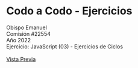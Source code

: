 # Codo a Codo - Ejercicios
Obispo Emanuel
<br>
Comisión #22554
<br>
Año 2022
<br>
Ejercicio: JavaScript (03) - Ejercicios de Ciclos
<br><br>
[Vista Previa](https://obiqui.github.io/cac-22554_obispo-emanuel_ej-js-03-ciclos/)
